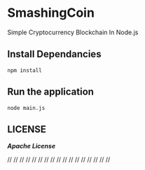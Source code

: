 # SmashingCoin

Simple Cryptocurrency Blockchain In Node.js

## Install Dependancies

    npm install

## Run the application

    node main.js

## LICENSE

**_Apache License_**

//
//
//
//
//
//
//
//
//
//
//
//
//
//
//
//
//
